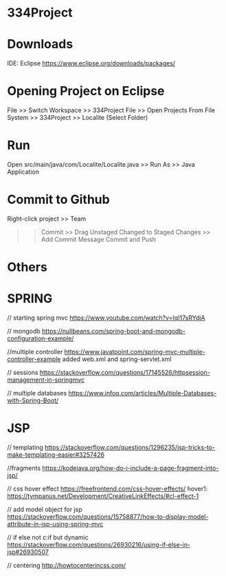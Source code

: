 # 334Project

Downloads
==========
IDE: Eclipse https://www.eclipse.org/downloads/packages/

Opening Project on Eclipse
==========================
File >> Switch Workspace >> 334Project
File >> Open Projects From File System >> 334Project >> Localite (Select Folder)

Run
===
Open src/main/java/com/Localite/Localite.java >> Run As >> Java Application

Commit to Github
===============
Right-click project >> Team 
>> Commit >> Drag Unstaged Changed to Staged Changes >> Add Commit Message 
>> Commit and Push

Others
======
SPRING
=====
// starting spring mvc
https://www.youtube.com/watch?v=IqI17sRYdjA  

// mongodb
https://nullbeans.com/spring-boot-and-mongodb-configuration-example/

//multiple controller
https://www.javatpoint.com/spring-mvc-multiple-controller-example
added web.xml and spring-servlet.xml

// sessions
https://stackoverflow.com/questions/17145526/httpsession-management-in-springmvc

// multiple databases
https://www.infoq.com/articles/Multiple-Databases-with-Spring-Boot/

JSP
=====
// templating
https://stackoverflow.com/questions/1296235/jsp-tricks-to-make-templating-easier#3257426

//fragments
https://kodejava.org/how-do-i-include-a-page-fragment-into-jsp/

// css hover effect
https://freefrontend.com/css-hover-effects/
hover1: https://tympanus.net/Development/CreativeLinkEffects/#cl-effect-1

// add model object for jsp
https://stackoverflow.com/questions/15758877/how-to-display-model-attribute-in-jsp-using-spring-mvc

// if else not c:if but dynamic
https://stackoverflow.com/questions/26930216/using-if-else-in-jsp#26930507

// centering
http://howtocenterincss.com/